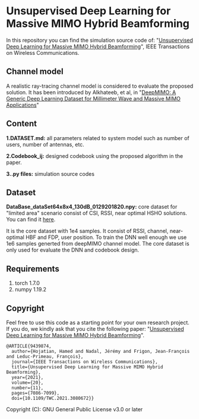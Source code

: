 # Unsupervised Deep Learning for Massive MIMO Hybrid Beamforming


In this repository you can find the simulation source code of: "[Unsupervised Deep Learning for Massive MIMO Hybrid Beamforming](https://ieeexplore.ieee.org/document/9439874)", IEEE Transactions on Wireless Communications.


## Channel model

A realistic ray-tracing channel model is considered to evaluate the proposed solution. It has been introduced by Alkhateeb, et al, in "[DeepMIMO: A Generic Deep Learning Dataset for Millimeter Wave and Massive MIMO Applications](<https://arxiv.org/abs/1902.06435>)"


## Content

**1.DATASET.md:** all parameters related to system model such as number of users, number of antennas, etc.

**2.Codebook_ij:** designed codebook using the proposed algorithm in the paper.

**3..py files:** simulation source codes


## Dataset
**DataBase_dataSet64x8x4_130dB_0129201820.npy:** core dataset for "limited area" scenario consist of CSI, RSSI, near optimal HSHO solutions. You can find it [here](<https://drive.google.com/file/d/1c9qARSrxEJM5vv8OI60E56ha0lLTlOL6/view?usp=sharing>).

It is the core dataset with 1e4 samples. It consist of RSSI, channel, near-optimal HBF and FDP, user position. To train the DNN well enough we use 1e6 samples generted from deepMIMO channel model. The core dataset is only used for evaluate the DNN and codebook design.

## Requirements
1. torch 1.7.0
2. numpy 1.19.2

## Copyright
Feel free to use this code as a starting point for your own research project. If you do, we kindly ask that you cite the following paper: "[Unsupervised Deep Learning for Massive MIMO Hybrid Beamforming](<https://ieeexplore.ieee.org/document/9439874>)".

```
@ARTICLE{9439874,
  author={Hojatian, Hamed and Nadal, Jérémy and Frigon, Jean-François and Leduc-Primeau, François},
  journal={IEEE Transactions on Wireless Communications}, 
  title={Unsupervised Deep Learning for Massive MIMO Hybrid Beamforming}, 
  year={2021},
  volume={20},
  number={11},
  pages={7086-7099},
  doi={10.1109/TWC.2021.3080672}}
```
Copyright (C): GNU General Public License v3.0 or later
